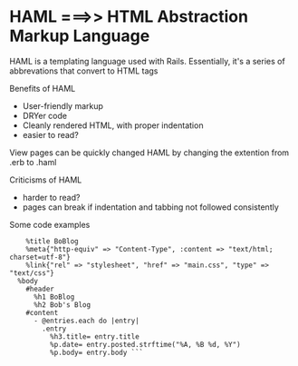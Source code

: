 # HAML ===>> HTML Abstraction Markup Language

HAML is a templating language used with Rails. 
Essentially, it's a series of abbrevations that convert to HTML tags


Benefits of HAML
* User-friendly markup
* DRYer code
* Cleanly rendered HTML, with proper indentation
* easier to read?

View pages can be quickly changed HAML by changing the extention from .erb to .haml


Criticisms of HAML
* harder to read?
* pages can break if indentation and tabbing not followed consistently

Some code examples
```  %head
    %title BoBlog
    %meta{"http-equiv" => "Content-Type", :content => "text/html; charset=utf-8"}
    %link{"rel" => "stylesheet", "href" => "main.css", "type" => "text/css"}
  %body
    #header
      %h1 BoBlog
      %h2 Bob's Blog
    #content
      - @entries.each do |entry|
        .entry
          %h3.title= entry.title
          %p.date= entry.posted.strftime("%A, %B %d, %Y")
          %p.body= entry.body ```
